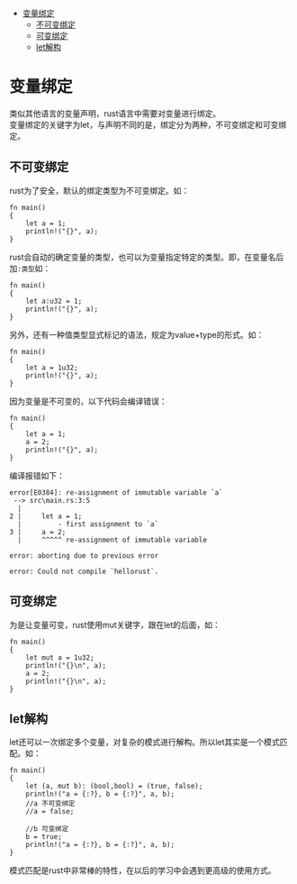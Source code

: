 
<!-- TOC -->

- [变量绑定](#变量绑定)
    - [不可变绑定](#不可变绑定)
    - [可变绑定](#可变绑定)
    - [let解构](#let解构)

<!-- /TOC -->
# 变量绑定
类似其他语言的变量声明，rust语言中需要对变量进行绑定。  
变量绑定的关键字为let，与声明不同的是，绑定分为两种，不可变绑定和可变绑定。

## 不可变绑定
rust为了安全，默认的绑定类型为不可变绑定。如：
```
fn main() 
{
    let a = 1;
    println!("{}", a);
}
```
rust会自动的确定变量的类型，也可以为变量指定特定的类型。即，在变量名后加`:类型`如：
```
fn main() 
{
    let a:u32 = 1;
    println!("{}", a);
}
```
另外，还有一种值类型显式标记的语法，规定为value+type的形式。如：
```
fn main() 
{
    let a = 1u32;
    println!("{}", a);
}
```
因为变量是不可变的，以下代码会编译错误：
```
fn main() 
{
    let a = 1;
    a = 2;
    println!("{}", a);
}
```
编译报错如下：
```
error[E0384]: re-assignment of immutable variable `a`
 --> src\main.rs:3:5
  |
2 |     let a = 1;
  |         - first assignment to `a`
3 |     a = 2;
  |     ^^^^^ re-assignment of immutable variable

error: aborting due to previous error

error: Could not compile `hellorust`.
```

## 可变绑定
为是让变量可变，rust使用mut关键字，跟在let的后面，如：
```
fn main() 
{
    let mut a = 1u32;
    println!("{}\n", a);
    a = 2;
    println!("{}\n", a);
}
```

## let解构
let还可以一次绑定多个变量，对复杂的模式进行解构。所以let其实是一个模式匹配。如：
```
fn main() 
{
    let (a, mut b): (bool,bool) = (true, false);
    println!("a = {:?}, b = {:?}", a, b);
    //a 不可变绑定
    //a = false;

    //b 可变绑定
    b = true;
    println!("a = {:?}, b = {:?}", a, b);
}
```
模式匹配是rust中非常棒的特性，在以后的学习中会遇到更高级的使用方式。